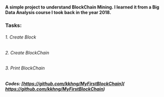 #### A simple project to understand BlockChain Mining. I learned it from a Big Data Analysis course I took back in the year 2018.

### Tasks:

###### 1. Create Block
###### 2. Create BlockChain
###### 3. Print BlockChain


##### Codes: [https://github.com/kkhng/MyFirstBlockChain]( https://github.com/kkhng/MyFirstBlockChain)
